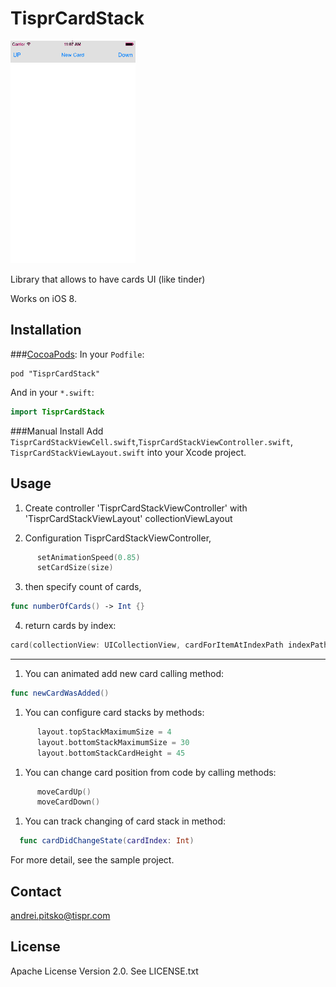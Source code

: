 TisprCardStack
============


<img src="./Screenshot_main.gif" width="200" alt="Screenshot" />

Library that allows to have  cards UI (like tinder)


Works on iOS 8.

Installation
------------

###[CocoaPods](http://cocoapods.org/):
In your `Podfile`:
```
pod "TisprCardStack"
```
And in your `*.swift`:
```swift
import TisprCardStack
```



###Manual Install
Add `TisprCardStackViewCell.swift`,`TisprCardStackViewController.swift`, `TisprCardStackViewLayout.swift` into your Xcode project.

Usage
-----
1. Create controller 'TisprCardStackViewController' with 'TisprCardStackViewLayout' collectionViewLayout

2. Configuration TisprCardStackViewController,

  ```swift
        setAnimationSpeed(0.85)
        setCardSize(size)
  ```

3. then specify count of cards,
  ```swift
  func numberOfCards() -> Int {}
  ```
	
4. return cards by index:
  ```swift
  card(collectionView: UICollectionView, cardForItemAtIndexPath indexPath: NSIndexPath) -> TisprCardStackViewCell {}
  ```


-----	
1. You can animated add new card calling method:

  ```swift
func newCardWasAdded()
  ```

1. You can configure card stacks by methods:
  ```swift
        layout.topStackMaximumSize = 4
        layout.bottomStackMaximumSize = 30
        layout.bottomStackCardHeight = 45
  ```

1. You can change card position from code by calling methods:
  ```swift
        moveCardUp()
        moveCardDown()
  ```
1. You can track changing of card stack in method:
  ```swift
	func cardDidChangeState(cardIndex: Int)
   ```


For more detail, see the sample project.

Contact
-------

andrei.pitsko@tispr.com

License
-------
Apache License
                           Version 2.0. See LICENSE.txt
